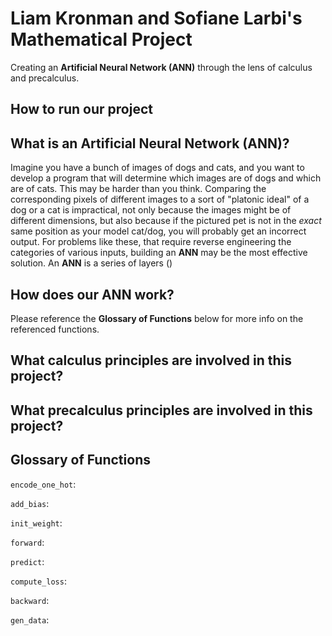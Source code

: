 # Liam Kronman and Sofiane Larbi's Mathematical Project
Creating an **Artificial Neural Network (ANN)** through the lens of calculus and precalculus.

## How to run our project


## What is an Artificial Neural Network (ANN)?
Imagine you have a bunch of images of dogs and cats, and you want to develop a program that will determine which images are of dogs and which are of cats. This may be harder than you think. Comparing the corresponding pixels of different images to a sort of "platonic ideal" of a dog or a cat is impractical, not only because the images might be of different dimensions, but also because if the pictured pet is not in the *exact* same position as your model cat/dog, you will probably get an incorrect output. For problems like these, that require reverse engineering the categories of various inputs, building an **ANN** may be the most effective solution.
An **ANN** is a series of layers ()

## How does our ANN work?
Please reference the **Glossary of Functions** below for more info on the referenced functions.

## What calculus principles are involved in this project?

## What precalculus principles are involved in this project?

## Glossary of Functions
`encode_one_hot`:  

`add_bias`:  

`init_weight`:

`forward`:  

`predict`:  

`compute_loss`:  

`backward`:  

`gen_data`:  
